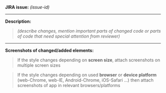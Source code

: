 **JIRA issue:** _(issue-id)_

---

**Description:**

> _(describe changes, mention important parts of changed code or parts of code that need special attention from reviewer)_

---

**Screenshots of changed/added elements:**

> If the style changes depending on **screen size**, attach screenshots on multiple screen sizes

> If the style changes depending on used **browser** or **device platform** (web-Chrome, web-IE, Android-Chrome, iOS-Safari ...) then attach screenshots of app in relevant browsers/platforms
